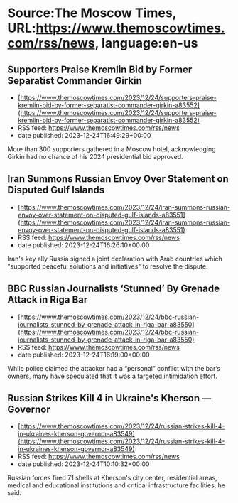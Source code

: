 # Source:The Moscow Times, URL:https://www.themoscowtimes.com/rss/news, language:en-us

## Supporters Praise Kremlin Bid by Former Separatist Commander Girkin
 - [https://www.themoscowtimes.com/2023/12/24/supporters-praise-kremlin-bid-by-former-separatist-commander-girkin-a83552](https://www.themoscowtimes.com/2023/12/24/supporters-praise-kremlin-bid-by-former-separatist-commander-girkin-a83552)
 - RSS feed: https://www.themoscowtimes.com/rss/news
 - date published: 2023-12-24T16:49:29+00:00

More than 300 supporters gathered in a Moscow hotel, acknowledging Girkin had no chance of his 2024 presidential bid approved.

## Iran Summons Russian Envoy Over Statement on Disputed Gulf Islands
 - [https://www.themoscowtimes.com/2023/12/24/iran-summons-russian-envoy-over-statement-on-disputed-gulf-islands-a83551](https://www.themoscowtimes.com/2023/12/24/iran-summons-russian-envoy-over-statement-on-disputed-gulf-islands-a83551)
 - RSS feed: https://www.themoscowtimes.com/rss/news
 - date published: 2023-12-24T16:26:10+00:00

Iran's key ally Russia signed a joint declaration with Arab countries which "supported peaceful solutions and initiatives" to resolve the dispute.

## BBC Russian Journalists ‘Stunned’ By Grenade Attack in Riga Bar
 - [https://www.themoscowtimes.com/2023/12/24/bbc-russian-journalists-stunned-by-grenade-attack-in-riga-bar-a83550](https://www.themoscowtimes.com/2023/12/24/bbc-russian-journalists-stunned-by-grenade-attack-in-riga-bar-a83550)
 - RSS feed: https://www.themoscowtimes.com/rss/news
 - date published: 2023-12-24T16:19:00+00:00

While police claimed the attacker had a “personal” conflict with the bar’s owners, many have speculated that it was a targeted intimidation effort.

## Russian Strikes Kill 4 in Ukraine's Kherson — Governor
 - [https://www.themoscowtimes.com/2023/12/24/russian-strikes-kill-4-in-ukraines-kherson-governor-a83549](https://www.themoscowtimes.com/2023/12/24/russian-strikes-kill-4-in-ukraines-kherson-governor-a83549)
 - RSS feed: https://www.themoscowtimes.com/rss/news
 - date published: 2023-12-24T10:10:32+00:00

Russian forces fired 71 shells at Kherson's city center, residential areas, medical and educational institutions and critical infrastructure facilities, he said.


